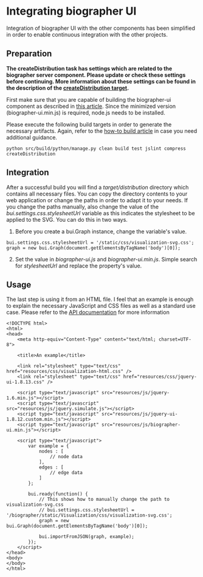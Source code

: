 # Integrating biographer UI #

Integration of biographer UI with the other components has been simplified in order to enable continuous integration with the other projects.

## Preparation ##

**The createDistribution task has settings which are related to the biographer server component. Please update or check these settings before continuing. More information about these settings can be found in the description of the [createDistribution target](BuildingBiographerUI.md).**

First make sure that you are capable of building the biographer-ui component as described in [this article](BuildingBiographerUI.md). Since the minimized version (biographer-ui.min.js) is required, node.js needs to be installed.

Please execute the following build targets in order to generate the necessary artifacts. Again, refer to the [how-to build article](BuildingBiographerUI.md) in case you need additional guidance.

```
python src/build/python/manage.py clean build test jslint compress createDistribution
```

## Integration ##
After a successful build you will find a _target/distribution_ directory which contains all necessary files. You can copy the directory contents to your web application or change the paths in order to adapt it to your needs. If you change the paths manually, also change the value of the _bui.settings.css.stylesheetUrl_ variable as this indicates the stylesheet to be applied to the SVG. You can do this in two ways.

1) Before you create a bui.Graph instance, change the variable's value.
```
bui.settings.css.stylesheetUrl = '/static/css/visualization-svg.css';
graph = new bui.Graph(document.getElementsByTagName('body')[0]);
```

2) Set the value in _biographer-ui.js_ and _biographer-ui.min.js_. Simple search for _stylesheetUrl_ and replace the property's value.

## Usage ##
The last step is using it from an HTML file. I feel that an example is enough to explain the necessary JavaScript and CSS files as well as a standard use case. Please refer to the [API documentation](http://wiki.biographer.googlecode.com/hg/jsdoc/index.html) for more information

```
<!DOCTYPE html>
<html>
<head>
    <meta http-equiv="Content-Type" content="text/html; charset=UTF-8">

    <title>An example</title>

    <link rel="stylesheet" type="text/css" href="resources/css/visualization-html.css" />
    <link rel="stylesheet" type="text/css" href="resources/css/jquery-ui-1.8.13.css" />

    <script type="text/javascript" src="resources/js/jquery-1.6.min.js"></script>
    <script type="text/javascript" src="resources/js/jquery.simulate.js"></script>
    <script type="text/javascript" src="resources/js/jquery-ui-1.8.12.custom.min.js"></script>
    <script type="text/javascript" src="resources/js/biographer-ui.min.js"></script>
 
    <script type="text/javascript">
        var example = {
            nodes : [
                // node data
            ],
            edges : [
                // edge data
            ]
        };

        bui.ready(function() {
            // This shows how to manually change the path to visualization-svg.css
            // bui.settings.css.stylesheetUrl = '/biographer/static/Visualization/css/visualization-svg.css';
            graph = new bui.Graph(document.getElementsByTagName('body')[0]);

            bui.importFromJSON(graph, example);
        });
    </script>
</head>
<body>
</body>
</html>
```